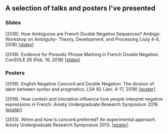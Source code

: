 ## A selection of talks and posters I've presented

### Slides

(2018). How Ambiguous are French Double Negative Sequences? Ambigo: Workshop on Ambiguity- Theory, Development, and Processing (July 4-6, 2018) [[slides]](https://JeremyYeaton.github.io/files/ambigo2018_web.pdf)

(2018). Evidence for Prosodic Phrase Marking in French Double Negation. ConSOLE 26 (Feb. 16, 2018) [[slides]](https://JeremyYeaton.github.io/files/console_2018.pdf)

### Posters

(2018). English Negative Concord and Double Negation: The division of labor between syntax and pragmatics. LSA 92 (Jan. 4-17, 2018) [[poster]](https://JeremyYeaton.github.io/files/lsa2018poster.pdf)

(2016). How context and intonation influence how people interpret negative expressions in French. Aresty Undergraduate Research Symposium 2016. [[poster]](https://JeremyYeaton.github.io/files/ArestyPoster2016.pdf)

(2013). When and how is concord preferred? An experimental approach. Aresty Undergraduate Research Symposium 2013. [[poster]](https://JeremyYeaton.github.io/files/ArestyPoster2013.pdf)